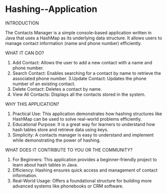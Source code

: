 # Hashing--Application

INTRODUCTION 

The Contacts Manager is a simple console-based application written in Java that uses a HashMap as its underlying data structure. It allows users to manage contact information (name and phone number) efficiently.

WHAT IT CAN DO?
1. Add Contact: Allows the user to add a new contact with a name and phone number.
2. Search Contact: Enables searching for a contact by name to retrieve the associated phone number.
3.Update Contact: Updates the phone number of an existing contact.
4. Delete Contact: Deletes a contact by name.
5. View All Contacts: Displays all the contacts stored in the system.

WHY THIS APPLICATION?
1. Practical Use: This application demonstrates how hashing structures like HashMap can be used to solve real-world problems efficiently.
2. Educational Purpose: It is a great way for learners to understand how hash tables store and retrieve data using keys.
3. Simplicity: A contacts manager is easy to understand and implement while demonstrating the power of hashing.

WHAT DOES IT CONTRIBUTE TO YOU OR THE COMMUNITY?

1. For Beginners: This application provides a beginner-friendly project to learn about hash tables in Java.
2. Efficiency: Hashing ensures quick access and management of contact information.
3. Real-World Usage: Offers a foundational structure for building more advanced systems like phonebooks or CRM software.
